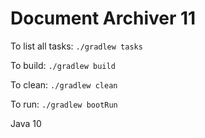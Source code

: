 # Document Archiver 11

To list all tasks: `./gradlew tasks`

To build: `./gradlew build`

To clean: `./gradlew clean`

To run:   `./gradlew bootRun`

Java 10

